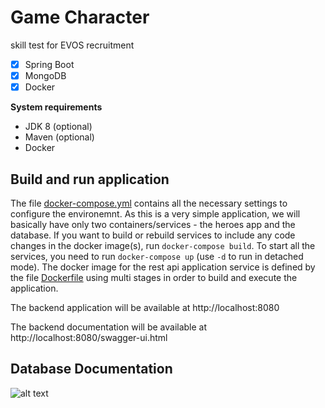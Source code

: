 # Game Character
skill test for EVOS recruitment

- [x] Spring Boot
- [x] MongoDB 
- [x] Docker

**System requirements**
- JDK 8 (optional)
- Maven (optional)
- Docker

## Build and run application
The file [docker-compose.yml](docker-compose.yml) contains all the necessary settings to configure the environemnt. 
As this is a very simple application, we will basically have only two containers/services - the heroes app and the database. 
If you want to  build or rebuild services to include any code changes in the docker image(s), run `docker-compose build`. 
To start all the services, you need to run `docker-compose up` (use `-d` to run in detached mode). 
The docker image for the rest api application service is defined by the file [Dockerfile](Dockerfile) using multi stages in order to build and execute the application.

The backend application will be available at http://localhost:8080

The backend documentation will be available at http://localhost:8080/swagger-ui.html

## Database Documentation
![alt text](http://www.imagebam.com/image/899faa1372379998)